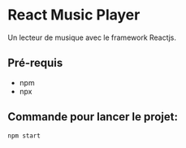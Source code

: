 # React Music Player

Un lecteur de musique avec le framework Reactjs.

## Pré-requis

- npm
- npx

## Commande pour lancer le projet:

```bash
npm start
```
